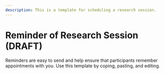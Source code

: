 ```yaml
---
description: This is a template for scheduling a research session.
---
```


# Reminder of Research Session (DRAFT)

Reminders are easy to send and help ensure that participants remember appointments with you. Use this template by coping, pasting, and editing.

